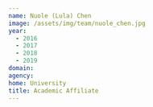 ```yaml
---
name: Nuole (Lula) Chen
image: /assets/img/team/nuole_chen.jpg
year: 
  - 2016
  - 2017
  - 2018
  - 2019
domain:
agency:
home: University
title: Academic Affiliate
---
```

